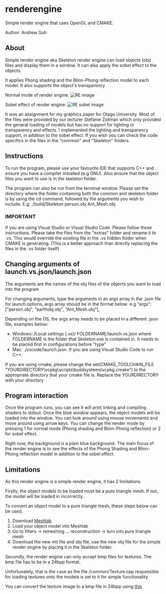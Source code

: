 # renderengine
Simple render engine that uses OpenGL and CMAKE.

Author: Andrew Goh

## About
Simple render engine aka Skeleton render engine can load objects (obj) files and display them in a window. It can also apply the sobel effect to the objects.

It applies Phong shading and the Blinn-Phong reflection model to each model. It also supports the object's transparency 

Normal mode of render engine:
![RE image](https://i.imgur.com/K9ib0X3.jpg)

Sobel effect of render engine:
![RE sobel image](https://i.imgur.com/rL3clSP.jpg)

It was an assignment for my graphics paper for Otago University.
Most of the files were provided by our lecturer Stefanie Zollman which only provided the general loading of models but has no support for lighting or transparency and effects. I implemented the lighting and transparency support, in addition to the sobel effect.
If you wish you can check the code specifics in the files in the "common" and "Skeleton" folders.

## Instructions
To run the program, please use your favourite IDE that supports C++ and ensure you have a compiler installed (e.g GNU).
Also ensure that the object files you want to use is in the skeleton folder.

The program can also be run from the terminal window. Please set the directory where the folder containing both the common and skeleton folder is by using the cd command, followed by the arguments you wish to include.
E.g: ./build/Skeleton person.obj Ant_Mesh.obj

### IMPORTANT
If you are using Visual Studio or Visual Studio Code. Please follow these instructions.
Please take the files from the "extras" folder and rename it to .vs. This would override the existing file in the .vs hidden folder when CMAKE is generating. (This is a better approach than directly replacing the files
in the .vs folder itself)

## Changing arguments of launch.vs.json/launch.json
The arguments are the names of the obj files of the objects you want to load into the program

 For changing arguments, type the arguments in an args array in the .json file for launch options, args array should be in the format below:
 e.g 
"args": ["person.obj", "earthobj.obj", "Ant_Mesh.obj"],
 
 Depending on the OS, the args array needs to be placed in a different .json file, examples below:
 - Windows:./Local settings (.vs)/ FOLDERNAME/launch.vs.json where FOLDERNAME is the folder that Skeleton.exe is contained in. It needs to be placed first in configurations before "type"
 - Mac: ./vscode/launch.json. If you are using Visual Studio Code to run C++.

If you are using cmake, please change the set(CMAKE_TOOLCHAIN_FILE "YOURDIRECTORY\\vcpkg\\scripts\\buildsystems\\vcpkg.cmake") to the appropriate directory that your cmake file is.
Replace the YOURDIRECTORY with your directory

## Program interaction
Once the program runs, you can see it will print linking and compiling shaders to stdout. Once the blue window appears, the object models will be loaded into the window. 
You can look around using mouse movements and move around using arrow keys. 
You can change the render mode by pressing 1 for normal mode (Phong shading and Blinn-Phong reflection) or 2 for sobel effect.

Right now, the background is a plain blue background. The main focus of the render engine is to see the effects of the Phong Shading and Blinn-Phong reflection model in addition to the sobel effect.


## Limitations
As this render engine is a simple render engine, it has 2 limitations.

Firstly, the object models to be loaded must be a pure triangle mesh. If not, the model will be loaded in incorrectly.

To convert an object model to a pure triangle mesh, these steps below can be used.

1. Download [Meshlab](https://www.meshlab.net/)
2. Load your object model into Meshlab
3. Go to filters -> remeshing ... reconstruction -> turn into pure triangle mesh
4. Download the new mtl file and obj file, use the new obj file for the simple render engine by placing it in the Skeleton folder.

Secondly, the render engine can only accept bmp files for textures. The bmp file has to be in a 24bpp format.

Unfortunately, that is the case as the file /common/Texture.cpp responsible for loading textures onto the models is set to it for simple functionality.

You can convert the texture image to a bmp file in 24bpp using [this](https://online-converting.com/image/convert2bmp/)
